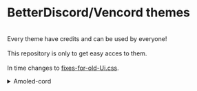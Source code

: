 # BetterDiscord/Vencord themes
<br>Every theme have credits and can be used by everyone!</br>
<br>This repository is only to get easy acces to them.</br>
<br>In time changes to [fixes-for-old-Ui.css][def].</br>

[def]: https://github.com/kmmiio99o/Themes/blob/main/fixes-for-old-UI.css
<details>
<summary>Amoled-cord</summary>
![Amoled cord](https://github.com/kmmiio99o/Themes/blob/main/icons/Amoled-cord.png)
</details>